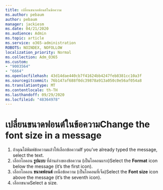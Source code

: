 ```yaml
---
title: เปลี่ยนขนาดฟอนต์ในข้อความ
ms.author: pebaum
author: pebaum
manager: jackiesm
ms.date: 04/21/2020
ms.audience: Admin
ms.topic: article
ms.service: o365-administration
ROBOTS: NOINDEX, NOFOLLOW
localization_priority: Normal
ms.collection: Adm_O365
ms.custom:
- "9003564"
- "6664"
ms.openlocfilehash: 43d14dae440cb7f41624bb4247feb8381cc10a3f
ms.sourcegitcommit: 76b147af688f0dc39878a913a050c0e56af054a8
ms.translationtype: MT
ms.contentlocale: th-TH
ms.lasthandoff: 09/29/2020
ms.locfileid: "48364978"
---
```

# <a name="change-the-font-size-in-a-message"></a><span data-ttu-id="41eea-102">เปลี่ยนขนาดฟอนต์ในข้อความ</span><span class="sxs-lookup"><span data-stu-id="41eea-102">Change the font size in a message</span></span>

1. <span data-ttu-id="41eea-103">ถ้าคุณได้พิมพ์ข้อความแล้วให้เลือกข้อความ</span><span class="sxs-lookup"><span data-stu-id="41eea-103">If you’ve already typed the message, select the text.</span></span>
2. <span data-ttu-id="41eea-104">เลือกไอคอน  **รูปแบบ** ที่ด้านล่างของข้อความ (เป็นไอคอนแรก)</span><span class="sxs-lookup"><span data-stu-id="41eea-104">Select the  **Format** icon below the message (it’s the first icon).</span></span>
3. <span data-ttu-id="41eea-105">เลือกไอคอน  **ขนาดฟอนต์**  เหนือข้อความ (เป็นไอคอนที่เจ็ด)</span><span class="sxs-lookup"><span data-stu-id="41eea-105">Select the  **Font size**  icon above the message (it’s the seventh icon).</span></span>
4. <span data-ttu-id="41eea-106">เลือกขนาด</span><span class="sxs-lookup"><span data-stu-id="41eea-106">Select a size.</span></span>

